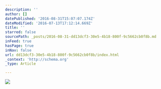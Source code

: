 ```yaml
---
description: ''
author: []
datePublished: '2016-08-31T15:07:07.174Z'
dateModified: '2016-07-13T17:12:14.669Z'
title: ''
starred: false
sourcePath: _posts/2016-08-31-dd13dcf3-30e5-4b18-800f-9c5662cb0f8b.md
inFeed: true
hasPage: true
inNav: false
url: dd13dcf3-30e5-4b18-800f-9c5662cb0f8b/index.html
_context: 'http://schema.org'
_type: Article

---
```

![](https://the-grid-user-content.s3-us-west-2.amazonaws.com/d8db6210-bfbf-4eed-ad1b-6c624952d553.jpg)